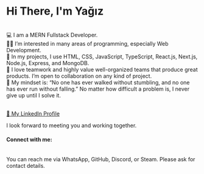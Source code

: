<h1>Hi There, I'm Yağız</h1> </br>
💻 I am a MERN Fullstack Developer. </br>
👨‍💻 I’m interested in many areas of programming, especially Web Development. </br>
📝 In my projects, I use HTML, CSS, JavaScript, TypeScript, React.js, Next.js, Node.js, Express, and MongoDB. </br>
🤝 I love teamwork and highly value well-organized teams that produce great products. I’m open to collaboration on any kind of project. </br>
💪 My mindset is: “No one has ever walked without stumbling, and no one has ever run without falling.” No matter how difficult a problem is, I never give up until I solve it. </br> </br>

[📂 My LinkedIn Profile](https://www.linkedin.com/in/yagizkarabulut/) </br>

I look forward to meeting you and working together.

<h4>Connect with me:</h4> </br>
You can reach me via WhatsApp, GitHub, Discord, or Steam. Please ask for contact details.
